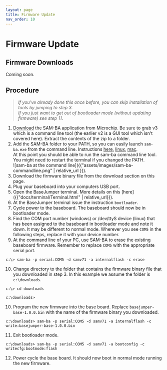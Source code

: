 ```yaml
---
layout: page
title: Firmware Update
nav_order: 10
---
```


# Firmware Update

## Firmware Downloads
Coming soon.

## Procedure

> *If you've already done this once before, you can skip installation of tools by jumping to step 3.*  
> *If you just want to get out of bootloader mode (without updating firmware) see step 11*. 


1. [Download](https://www.microchip.com/DevelopmentTools/ProductDetails/PartNO/SAM-BA%20In-system%20Programmer) the SAM-BA application from Microchip. Be sure to grab v3 which is a command line tool (the earlier v2 is a GUI tool which isn't covered here). Extract the contents of the zip to a folder.
2. Add the SAM-BA folder to your PATH, so you can easily launch `sam-ba.exe` from the command line. Instructions [here](https://docs.alfresco.com/4.2/tasks/fot-addpath.html), [linux](https://docs.oracle.com/cd/E19062-01/sun.mgmt.ctr36/819-5418/gaznb/index.html), [mac](https://www.architectryan.com/2012/10/02/add-to-the-path-on-mac-os-x-mountain-lion/).   
At this point you should be able to run the sam-ba command line tool. You might need to restart the terminal if you changed the PATH.  
![sam-ba at the command line]({{"assets/images/sam-ba-commandline.png" | relative_url }}).
3. Download the firmware binary file from the download section on this page.
4. Plug your baseboard into your computers USB port.
5. Open the BaseJumper terminal. More details on this [here]({{"docs/terminal/Terminal.html" | relative_url}}).
6. At the BaseJumper terminal issue the instruction `bootloader`.
7. Cycle power to the baseboard. The baseboard should now be in bootloader mode.
8. Find the COM port number (windows) or /dev/ttyS device (linux) that has been assigned to the baseboard in bootloader mode and note it down. It may be different to normal mode. Wherever you see `COM5` in the following steps, replace it with your device number.
9. At the command line of your PC, use SAM-BA to erase the existing baseboard firmware. Remember to replace `COM5` with the appropriate serial port.
``` console
c:\> sam-ba -p serial:COM5 -d samv71 -a internalflash -c erase
```
10. Change directory to the folder that contains the firmware binary file that you downloaded in step 3. In this example we assume the folder is `c:\downloads`.
```
c:\> cd downloads

c:\downloads>
```
10. Program the new firmware into the base board. Replace `basejumper-base-1.0.0.bin` with the name of the firmware binary you downloaded.
``` console 
c:\downloads> sam-ba -p serial:COM5 -d samv71 -a internalflash -c write:basejumper-base-1.0.0.bin
```
11. Exit bootloader mode.
``` conole
c:\downloads> sam-ba -p serial:COM5 -d samv71 -a bootconfig -c writecfg:bootmode:flash
```
12. Power cycle the base board. It should now boot in normal mode running the new firmware.

